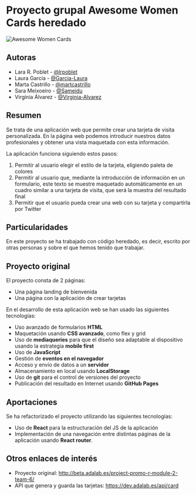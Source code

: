 # Proyecto grupal Awesome Women Cards heredado

![Awesome Women Cards](./src/images/woman_crop.png)

## Autoras

- Lara R. Poblet - [@lrpoblet](https://github.com/lrpoblet)
- Laura García - [@Garcia-Laura](https://github.com/Garcia-Laura)
- Marta Castrillo - [@martcastrillo](https://github.com/martcastrillo)
- Sara Meixoeiro - [@Sameidu](https://github.com/Sameidu)
- Virginia Álvarez - [@Virginia-Alvarez](https://github.com/Virginia-Alvarez)

## Resumen

Se trata de una aplicación web que permite crear una tarjeta de visita personalizada. En la página web podemos introducir nuestros datos profesionales y obtener una vista maquetada con esta información.

La aplicación funciona siguiendo estos pasos:

1. Permitir al usuario elegir el estilo de la tarjeta, eligiendo paleta de colores
2. Permitir al usuario que, mediante la introducción de información en un formulario, este texto se muestre maquetado automáticamente en un cuadro similar a una tarjeta de visita, que será la muestra del resultado final
3. Permitir que el usuario pueda crear una web con su tarjeta y compartirla por Twitter

## Particularidades

En este proyecto se ha trabajado con código heredado, es decir, escrito por otras personas y sobre el que hemos tenido que trabajar.

## Proyecto original

El proyecto consta de 2 páginas:

- Una página landing de bienvenida
- Una página con la aplicación de crear tarjetas

En el desarrollo de esta aplicación web se han usado las siguientes tecnologías:

- Uso avanzado de formularios **HTML**
- Maquetación usando **CSS avanzado**, como flex y grid
- Uso de **mediaqueries** para que el diseño sea adaptable al dispositivo usando la estrategia **mobile first**
- Uso de **JavaScript**
- Gestión de **eventos en el navegador**
- Acceso y envío de datos a un **servidor**
- Almacenamiento en local usando **LocalStorage**
- Uso de **git** para el control de versiones del proyecto
- Publicación del resultado en Internet usando **GitHub Pages**

## Aportaciones

Se ha refactorizado el proyecto utilizando las siguientes tecnologías:

- Uso de **React** para la estructuración del JS de la aplicación
- Implementación de una navegación entre distintas páginas de la aplicación usando **React router**.

## Otros enlaces de interés

- Proyecto original: http://beta.adalab.es/project-promo-r-module-2-team-6/
- API que genera y guarda las tarjetas: https://dev.adalab.es/api/card
